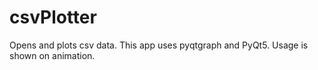 # csvPlotter
Opens and plots csv data.
This app uses pyqtgraph and PyQt5. Usage is shown on animation.
